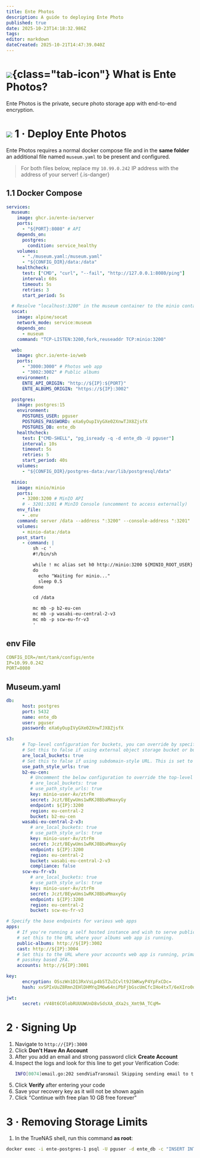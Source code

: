 ```yaml
---
title: Ente Photos
description: A guide to deploying Ente Photo
published: true
date: 2025-10-23T14:18:32.986Z
tags: 
editor: markdown
dateCreated: 2025-10-21T14:47:39.040Z
---
```


# ![](/ente-photos.png){class="tab-icon"} What is Ente Photos?

Ente Photos is the private, secure photo storage app with end-to-end encryption.

# <img src="/docker.png" class="tab-icon"> 1 · Deploy Ente Photos
Ente Photos requires a normal docker compose file and in the **same folder** an additional file named `museum.yaml` to be present and configured. 

> For both files below, replace my `10.99.0.242` IP address with the address of your server!
{.is-danger}


## 1.1 Docker Compose
```yaml
services:
  museum:
    image: ghcr.io/ente-io/server
    ports:
      - "${PORT}:8080" # API
    depends_on:
      postgres:
        condition: service_healthy
    volumes:
      - "./museum.yaml:/museum.yaml"
      - "${CONFIG_DIR}/data:/data"
    healthcheck:
      test: ["CMD", "curl", "--fail", "http://127.0.0.1:8080/ping"]
      interval: 60s
      timeout: 5s
      retries: 3
      start_period: 5s

  # Resolve "localhost:3200" in the museum container to the minio container.
  socat:
    image: alpine/socat
    network_mode: service:museum
    depends_on:
      - museum
    command: "TCP-LISTEN:3200,fork,reuseaddr TCP:minio:3200"

  web:
    image: ghcr.io/ente-io/web
    ports:
      - "3000:3000" # Photos web app
      - "3002:3002" # Public albums
    environment:
      ENTE_API_ORIGIN: "http://${IP}:${PORT}"
      ENTE_ALBUMS_ORIGIN: "https://${IP}:3002"

  postgres:
    image: postgres:15
    environment:
      POSTGRES_USER: pguser
      POSTGRES_PASSWORD: eXa6yOupIVyGXe02XnwTJX8ZjsfX
      POSTGRES_DB: ente_db
    healthcheck:
      test: ["CMD-SHELL", "pg_isready -q -d ente_db -U pguser"]
      interval: 10s
      timeout: 5s
      retries: 5
      start_period: 40s
    volumes:
      - "${CONFIG_DIR}/postgres-data:/var/lib/postgresql/data"

  minio:
    image: minio/minio
    ports:
      - 3200:3200 # MinIO API
      # - 3201:3201 # MinIO Console (uncomment to access externally)
    env_file:
      - .env
    command: server /data --address ":3200" --console-address ":3201"
    volumes:
      - minio-data:/data
    post_start:
      - command: |
          sh -c '
          #!/bin/sh

          while ! mc alias set h0 http://minio:3200 ${MINIO_ROOT_USER} ${MINIO_ROOT_PASSWORD} 2>/dev/null
          do
            echo "Waiting for minio..."
            sleep 0.5
          done

          cd /data

          mc mb -p b2-eu-cen
          mc mb -p wasabi-eu-central-2-v3
          mc mb -p scw-eu-fr-v3
          '
```

## env File
```yaml
CONFIG_DIR=/mnt/tank/configs/ente
IP=10.99.0.242
PORT=8080
```

## Museum.yaml

```yaml
db:
      host: postgres
      port: 5432
      name: ente_db
      user: pguser
      password: eXa6yOupIVyGXe02XnwTJX8ZjsfX

s3:
      # Top-level configuration for buckets, you can override by specifying these configuration in the desired bucket.
      # Set this to false if using external object storage bucket or bucket with SSL
      are_local_buckets: true
      # Set this to false if using subdomain-style URL. This is set to true for ensuring compatibility with MinIO when SSL is enabled.
      use_path_style_urls: true
      b2-eu-cen:
         # Uncomment the below configuration to override the top-level configuration
         # are_local_buckets: true
         # use_path_style_urls: true
         key: minio-user-Av/ztrFm
         secret: Jczt/BEywUms1wRKJ8BbaMmaxyGy
         endpoint: ${IP}:3200
         region: eu-central-2
         bucket: b2-eu-cen
      wasabi-eu-central-2-v3:
         # are_local_buckets: true
         # use_path_style_urls: true
         key: minio-user-Av/ztrFm
         secret: Jczt/BEywUms1wRKJ8BbaMmaxyGy
         endpoint: ${IP}:3200
         region: eu-central-2
         bucket: wasabi-eu-central-2-v3
         compliance: false
      scw-eu-fr-v3:
         # are_local_buckets: true
         # use_path_style_urls: true
         key: minio-user-Av/ztrFm
         secret: Jczt/BEywUms1wRKJ8BbaMmaxyGy
         endpoint: ${IP}:3200
         region: eu-central-2
         bucket: scw-eu-fr-v3

# Specify the base endpoints for various web apps
apps:
    # If you're running a self hosted instance and wish to serve public links,
    # set this to the URL where your albums web app is running.
    public-albums: http://${IP}:3002
    cast: http://${IP}:3004
    # Set this to the URL where your accounts web app is running, primarily used for
    # passkey based 2FA.
    accounts: http://${IP}:3001

key:
      encryption: OSszWn1D13RxVsLp4b5TZuICvlt9JSWKwyP4YpFxCDc=
      hash: xvSPIxUuZ8Rmn2EHlDHMYqIM6w64niPbFjbGscUmCfcIHo4txT/6eXIro0oxPlkLuWrEBMS28Ctom+f0Klifrw==

jwt:
      secret: rV48t6COlobRUUUWUnD8vSdsXA_dXa2s_Xmt9A_TCqM=
```
# 2 · Signing Up
1. Navigate to `http://{IP}:3000` 
1. Click **Don't Have An Account**
1. After you add an email and strong password click **Create Account**
1. Inspect the logs and look for this line to get your Verification Code:
    ```bash
    INFO[0074]email.go:202 sendViaTransmail Skipping sending email to test@test.com: Verification code: 068638
    ```
1. Click **Verify** after entering your code
1. Save your recovery key as it will not be shown again
1. Click "Continue with free plan 10 GB free forever"

# 3 · Removing Storage Limits
1. In the TrueNAS shell, run this command **as root**:
```bash
docker exec -i ente-postgres-1 psql -U pguser -d ente_db -c "INSERT INTO storage_bonus (bonus_id, user_id, storage, type, valid_till) VALUES ('self-hosted-myself', (SELECT user_id FROM users LIMIT 1), 109951162777600, 'ADD_ON_SUPPORT', 0) ON CONFLICT (bonus_id) DO UPDATE SET storage = EXCLUDED.storage;"
```
